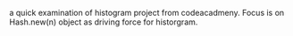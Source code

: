 a quick examination of histogram project from codeacadmeny.  Focus is on Hash.new(n) object as driving force for historgram.
